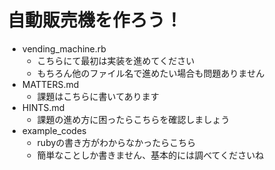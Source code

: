 # 自動販売機を作ろう！

- vending_machine.rb
  - こちらにて最初は実装を進めてください
  - もちろん他のファイル名で進めたい場合も問題ありません
- MATTERS.md
  - 課題はこちらに書いてあります
- HINTS.md
  - 課題の進め方に困ったらこちらを確認しましょう
- example_codes
  - rubyの書き方がわからなかったらこちら
  - 簡単なことしか書きません、基本的には調べてくださいね
